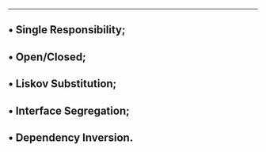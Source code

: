 ---------------------------------------------
• Single Responsibility;
----------------------------------
• Open/Closed;
------------------------------------
• Liskov Substitution;
----------------------------------
• Interface Segregation;
----------------------------------
• Dependency Inversion.
-------------------------------------

